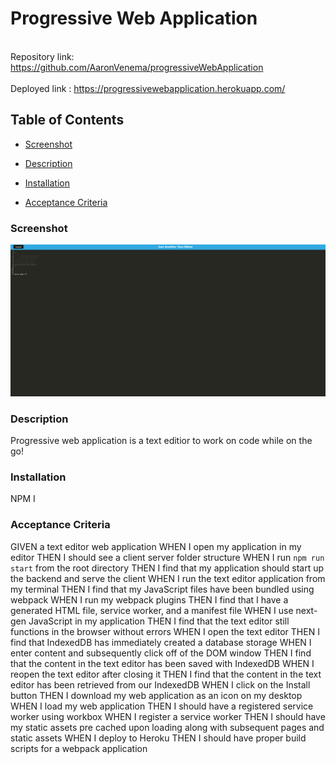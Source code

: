 # Progressive Web Application
<br> Repository link: https://github.com/AaronVenema/progressiveWebApplication <br>
<br> Deployed link : https://progressivewebapplication.herokuapp.com/ <br>
## Table of Contents
* [Screenshot](#Screenshot)

* [Description](#Description)

* [Installation](#Installation)

* [Acceptance Criteria](#Acceptance-Criteria)

### Screenshot
![png](https://github.com/AaronVenema/progressiveWebApplication/blob/main/demo/screenshot.png)

### Description
Progressive web application is a text editior to work on code while on the go!

### Installation
NPM I 

### Acceptance Criteria
GIVEN a text editor web application
WHEN I open my application in my editor
THEN I should see a client server folder structure
WHEN I run `npm run start` from the root directory
THEN I find that my application should start up the backend and serve the client
WHEN I run the text editor application from my terminal
THEN I find that my JavaScript files have been bundled using webpack
WHEN I run my webpack plugins
THEN I find that I have a generated HTML file, service worker, and a manifest file
WHEN I use next-gen JavaScript in my application
THEN I find that the text editor still functions in the browser without errors
WHEN I open the text editor
THEN I find that IndexedDB has immediately created a database storage
WHEN I enter content and subsequently click off of the DOM window
THEN I find that the content in the text editor has been saved with IndexedDB
WHEN I reopen the text editor after closing it
THEN I find that the content in the text editor has been retrieved from our IndexedDB
WHEN I click on the Install button
THEN I download my web application as an icon on my desktop
WHEN I load my web application
THEN I should have a registered service worker using workbox
WHEN I register a service worker
THEN I should have my static assets pre cached upon loading along with subsequent pages and static assets
WHEN I deploy to Heroku
THEN I should have proper build scripts for a webpack application
